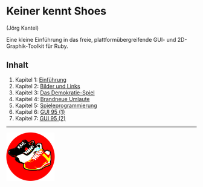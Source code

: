 # Keiner kennt Shoes

(Jörg Kantel)

Eine kleine Einführung in das freie, plattformübergreifende GUI- und 2D-Graphik-Toolkit für Ruby.

## Inhalt

   1. Kapitel 1: [Einführung](01shoes.html)
   2. Kapitel 2: [Bilder und Links](02shoes.html)
   3. Kapitel 3: [Das Demokratie-Spiel](03shoes.html)
   4. Kapitel 4: [Brandneue Umlaute](04shoes.html)
   5. Kapitel 5: [Spieleprogrammierung](05shoes.html)
   6. Kapitel 6: [GUI 95 (1)](06shoes.html)
   7. Kapitel 7: [GUI 95 (2)](07shoes.html)

---

![](images/shoes-icon.png)